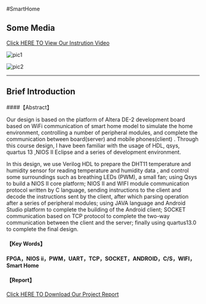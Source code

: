 #SmartHome

## Some Media

[Click HERE TO View Our Instrution Video](http://120.27.114.115:8088/smarthome/ourvideo.mp4)

![pic1](http://120.27.114.115:8088/smarthome/sh1.png)

![pic2](http://120.27.114.115:8088/smarthome/sh2.png)

---

## Brief Introduction

####【Abstract】


Our design is based  on the platform of Altera DE-2 development board based on WiFi communication of smart home model to simulate the home environment, controlling a number of peripheral modules, and complete the communication between board(server) and  mobile phones(client) . Through this course design, I have been familiar with the usage of HDL, qsys,  quartus 13 ,NIOS II Eclipse and a series of development environment.

In this design, we use Verilog HDL to prepare the DHT11 temperature and humidity sensor for reading temperature and humidity data , and control some surroundings such as breathing LEDs (PWM), a small fan; using Qsys to build a NIOS II core platform; NIOS II and WIFI module communication protocol written by C language, sending instructions to the client and decode the instructions sent by the client, after which parsing operation after a series of peripheral modules; using JAVA language and Android Studio platform to complete the building of the Android client; SOCKET communication based on TCP protocol to complete the two-way communication between the client and the server; finally using quartus13.0 to complete the final design.


#### 【Key Words】

**FPGA，NIOS ii，PWM，UART，TCP，SOCKET，ANDROID，C/S，WIFI，Smart Home**


####  【Report】

[Click HERE TO Download Our Project Report](http://120.27.114.115:8088/smarthome/report.doc)
